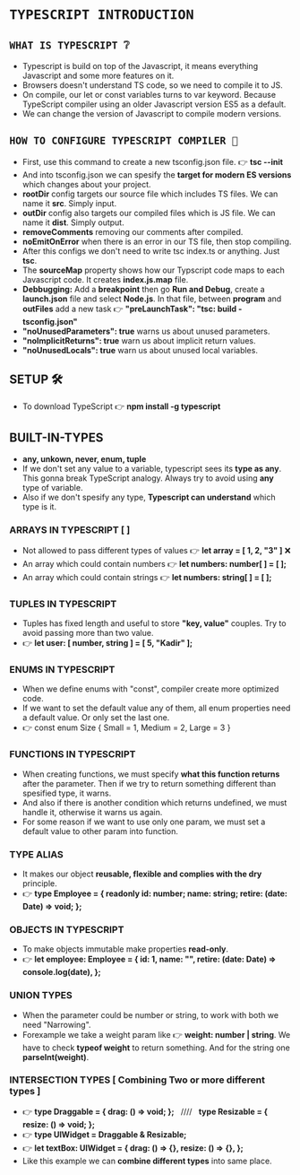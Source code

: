 # `TYPESCRIPT INTRODUCTION`

## `WHAT IS TYPESCRIPT ❔`

- Typescript is build on top of the Javascript, it means everything Javascript and some more features on it.
- Browsers doesn't understand TS code, so we need to compile it to JS.
- On compile, our let or const variables turns to var keyword. Because TypeScript compiler using an older Javascript version ES5 as a default.
- We can change the version of Javascript to compile modern versions.

## `HOW TO CONFIGURE TYPESCRIPT COMPILER 🧰`

- First, use this command to create a new tsconfig.json file. 👉 **tsc --init**
- And into tsconfig.json we can spesify the **target for modern ES versions** which changes about your project.
- **rootDir** config targets our source file which includes TS files. We can name it **src**. Simply input.
- **outDir** config also targets our compiled files which is JS file. We can name it **dist**. Simply output.
- **removeComments** removing our comments after compiled.
- **noEmitOnError** when there is an error in our TS file, then stop compiling.
- After this configs we don't need to write tsc index.ts or anything. Just **tsc**.
- The **sourceMap** property shows how our Typscript code maps to each Javascript code. It creates **index.js.map** file.
- **Debbugging:** Add a **breakpoint** then go **Run and Debug**, create a **launch.json** file and select **Node.js**. In that file, between **program** and **outFiles** add a new task 👉 **"preLaunchTask": "tsc: build - tsconfig.json"**
- **"noUnusedParameters": true** warns us about unused parameters.
- **"noImplicitReturns": true** warn us about implicit return values.
- **"noUnusedLocals": true** warn us about unused local variables.

## **SETUP 🛠**

- To download TypeScript 👉 **npm install -g typescript**
## **BUILT-IN-TYPES**

- **any, unkown, never, enum, tuple**
- If we don't set any value to a variable, typescript sees its **type as any**. This gonna break TypeScript analogy. Always try to avoid using **any** type of variable.
- Also if we don't spesify any type, **Typescript can understand** which type is it.

### **ARRAYS IN TYPESCRIPT [ ]**

- Not allowed to pass different types of values 👉 **let array = [ 1, 2, "3" ]** ❌
- An array which could contain numbers 👉 **let numbers: number[ ] = [ ];**
- An array which could contain strings 👉 **let numbers: string[ ] = [ ];**

### **TUPLES IN TYPESCRIPT**

- Tuples has fixed length and useful to store **"key, value"** couples. Try to avoid passing more than two value.
- 👉 **let user: [ number, string ] = [ 5, "Kadir" ];**

### **ENUMS IN TYPESCRIPT**

- When we define enums with "const", compiler create more optimized code.
- If we want to set the default value any of them, all enum properties need a default value. Or only set the last one.
- 👉 const enum Size { Small = 1, Medium = 2, Large = 3 }

### **FUNCTIONS IN TYPESCRIPT**

- When creating functions, we must specify **what this function returns** after the parameter. Then if we try to return something different than spesified type, it warns.
- And also if there is another condition which returns undefined, we must handle it, otherwise it warns us again.
- For some reason if we want to use only one param, we must set a default value to other param into function.

### **TYPE ALIAS**

- It makes our object **reusable, flexible and complies with the dry** principle.
- 👉 **type Employee = { readonly id: number; name: string; retire: (date: Date) => void; };**

### **OBJECTS IN TYPESCRIPT**

- To make objects immutable make properties **read-only**.
- 👉 **let employee: Employee = { id: 1, name: "", retire: (date: Date) => console.log(date), };**

### **UNION TYPES**

- When the parameter could be number or string, to work with both we need "Narrowing".
- Forexample we take a weight param like 👉 **weight: number | string**. We have to check **typeof weight** to return something. And for the string one **parseInt(weight)**.

### **INTERSECTION TYPES** [ Combining Two or more different types ]

- 👉 **type Draggable = { drag: () => void; };** &nbsp; //// &nbsp; **type Resizable = { resize: () => void; };**
- 👉 **type UIWidget = Draggable & Resizable;**
- 👉 **let textBox: UIWidget = { drag: () => {}, resize: () => {}, };**
- Like this example we can **combine different types** into same place.
